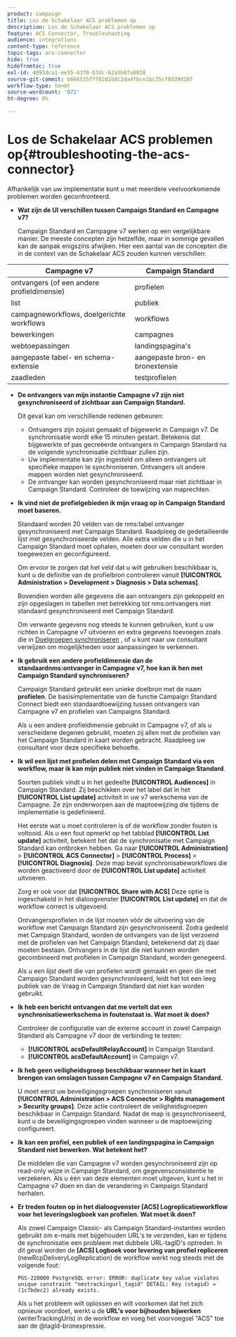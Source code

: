 ```yaml
---
product: campaign
title: Los de Schakelaar ACS problemen op
description: Los de Schakelaar ACS problemen op
feature: ACS Connector, Troubleshooting
audience: integrations
content-type: reference
topic-tags: acs-connector
hide: true
hidefromtoc: true
exl-id: 4693dca1-ee55-43f0-b3dc-62a5b67a8058
source-git-commit: b666535f7f82d1b8c2da4fbce1bc25cf8d39d187
workflow-type: tm+mt
source-wordcount: '872'
ht-degree: 0%

---
```


# Los de Schakelaar ACS problemen op{#troubleshooting-the-acs-connector}



Afhankelijk van uw implementatie kunt u met meerdere veelvoorkomende problemen worden geconfronteerd.

* **Wat zijn de UI verschillen tussen Campaign Standard en Campagne v7?**

  Campaign Standard en Campagne v7 werken op een vergelijkbare manier. De meeste concepten zijn hetzelfde, maar in sommige gevallen kan de aanpak enigszins afwijken. Hier een aantal van de concepten die in de context van de Schakelaar ACS zouden kunnen verschillen:

<table> 
 <thead> 
  <tr> 
   <th> Campagne v7<br /> </th> 
   <th> Campaign Standard<br /> </th> 
  </tr> 
 </thead> 
 <tbody> 
  <tr> 
   <td> ontvangers (of een andere profieldimensie)<br /> </td> 
   <td> profielen<br /> </td> 
  </tr> 
  <tr> 
   <td> list<br /> </td> 
   <td> publiek<br /> </td> 
  </tr> 
  <tr> 
   <td> campagneworkflows, doelgerichte workflows<br /> </td> 
   <td> workflows<br /> </td> 
  </tr> 
  <tr> 
   <td> bewerkingen<br /> </td> 
   <td> campagnes<br /> </td> 
  </tr> 
  <tr> 
   <td> webtoepassingen<br /> </td> 
   <td> landingspagina's<br /> </td> 
  </tr> 
  <tr> 
   <td> aangepaste tabel- en schema-extensie<br /> </td> 
   <td> aangepaste bron- en bronextensie<br /> </td> 
  </tr> 
  <tr> 
   <td> zaadleden<br /> </td> 
   <td> testprofielen<br /> </td> 
  </tr> 
 </tbody> 
</table>

* **De ontvangers van mijn instantie Campagne v7 zijn niet gesynchroniseerd of zichtbaar aan Campaign Standard.**

  Dit geval kan om verschillende redenen gebeuren:

   * Ontvangers zijn zojuist gemaakt of bijgewerkt in Campaign v7. De synchronisatie wordt elke 15 minuten gestart. Betekenis dat bijgewerkte of pas gecreëerde ontvangers in Campaign Standard na de volgende synchronisatie zichtbaar zullen zijn.
   * Uw implementatie kan zijn ingesteld om alleen ontvangers uit specifieke mappen te synchroniseren. Ontvangers uit andere mappen worden niet gesynchroniseerd.
   * De ontvanger kan worden gesynchroniseerd maar niet zichtbaar in Campaign Standard. Controleer de toewijzing van maprechten.

* **Ik vind niet de profielgebieden ik mijn vraag op in Campaign Standard moet baseren.**

  Standaard worden 20 velden van de nms:tabel ontvanger gesynchroniseerd met Campaign Standard. Raadpleeg de gedetailleerde lijst met gesynchroniseerde velden. Alle extra velden die u in het Campaign Standard moet ophalen, moeten door uw consultant worden toegewezen en geconfigureerd.

  Om ervoor te zorgen dat het veld dat u wilt gebruiken beschikbaar is, kunt u de definitie van de profielbron controleren vanuit **[!UICONTROL Administration > Development > Diagnosis > Data schemas]**.

  Bovendien worden alle gegevens die aan ontvangers zijn gekoppeld en zijn opgeslagen in tabellen met betrekking tot nms:ontvangers niet standaard gesynchroniseerd met Campaign Standard.

  Om verwante gegevens nog steeds te kunnen gebruiken, kunt u uw richten in Campagne v7 uitvoeren en extra gegevens toevoegen zoals die in [Doelgroepen synchroniseren](../../integrations/using/synchronizing-audiences.md) , of u kunt naar uw consultant verwijzen om mogelijkheden voor aanpassingen te verkennen.

* **Ik gebruik een andere profieldimensie dan de standaardnms:ontvanger in Campagne v7, hoe kan ik hen met Campaign Standard synchroniseren?**

  Campaign Standard gebruikt een unieke doelbron met de naam **profielen**. De basisimplementatie van de functie Campaign Standard Connect biedt een standaardtoewijzing tussen ontvangers van Campagne v7 en profielen van Campaigns Standard.

  Als u een andere profieldimensie gebruikt in Campagne v7, of als u verscheidene degenen gebruikt, moeten zij allen met de profielen van het Campaign Standard in kaart worden gebracht. Raadpleeg uw consultant voor deze specifieke behoefte.

* **Ik wil een lijst met profielen delen met Campaign Standard via een workflow, maar ik kan mijn publiek niet vinden in Campaign Standard**.

  Soorten publiek vindt u in het gedeelte **[!UICONTROL Audiences]** in Campaign Standard. Zij beschikken over het label dat in het **[!UICONTROL List update]** activiteit in uw v7 werkschema van de Campagne. Ze zijn onderworpen aan de maptoewijzing die tijdens de implementatie is gedefinieerd.

  Het eerste wat u moet controleren is of de workflow zonder fouten is voltooid. Als u een fout opmerkt op het tabblad **[!UICONTROL List update]** activiteit, betekent het dat de synchronisatie met Campaign Standard kan ontbroken hebben. Ga naar **[!UICONTROL Administration]** > **[!UICONTROL ACS Connector]** > **[!UICONTROL Process]** > **[!UICONTROL Diagnosis]**. Deze map bevat synchronisatieworkflows die worden geactiveerd door de **[!UICONTROL List update]** activiteit uitvoeren.

  Zorg er ook voor dat **[!UICONTROL Share with ACS]** Deze optie is ingeschakeld in het dialoogvenster **[!UICONTROL List update]** en dat de workflow correct is uitgevoerd.

  Ontvangersprofielen in de lijst moeten vóór de uitvoering van de workflow met Campaign Standard zijn gesynchroniseerd. Zodra gedeeld met Campaign Standard, worden de ontvangers van de lijst verzoend met de profielen van het Campaign Standard, betekenend dat zij daar moeten bestaan. Ontvangers in de lijst die niet kunnen worden gecombineerd met profielen in Campaign Standard, worden genegeerd.

  Als u een lijst deelt die van profielen wordt gemaakt en geen die met Campaign Standard worden gesynchroniseerd, leidt het tot een leeg publiek van de Vraag in Campaign Standard dat niet kan worden gebruikt.

* **Ik heb een bericht ontvangen dat me vertelt dat een synchronisatiewerkschema in foutenstaat is. Wat moet ik doen?**

  Controleer de configuratie van de externe account in zowel Campaign Standard als Campagne v7 door de verbinding te testen:

   * **[!UICONTROL acsDefaultRelayAccount]** in Campaign Standard.
   * **[!UICONTROL acsDefaultAccount]** in Campaign v7.

* **Ik heb geen veiligheidsgroep beschikbaar wanneer het in kaart brengen van omslagen tussen Campagne v7 en Campaign Standard.**

  U moet eerst uw beveiligingsgroepen synchroniseren vanuit **[!UICONTROL Administration > ACS Connector > Rights management > Security groups]**. Deze actie controleert de veiligheidsgroepen beschikbaar in Campaign Standard. Nadat de map is gesynchroniseerd, kunt u de beveiligingsgroepen vinden wanneer u de maptoewijzing configureert.

* **Ik kan een profiel, een publiek of een landingspagina in Campaign Standard niet bewerken. Wat betekent het?**

  De middelen die van Campagne v7 worden gesynchroniseerd zijn op read-only wijze in Campaign Standard, om gegevensconsistentie te verzekeren. Als u één van deze elementen moet uitgeven, kunt u het in Campagne v7 doen en dan de verandering in Campaign Standard herhalen.

* **Er treden fouten op in het dialoogvenster [ACS] Logreplicatieworkflow voor het leveringslogboek van profielen. Wat moet ik doen?**

  Als zowel Campaign Classic- als Campaign Standard-instanties worden gebruikt om e-mails met bijgehouden URL&#39;s te verzenden, kan er tijdens de synchronisatie een probleem met dubbele URL-tagID&#39;s optreden. In dit geval worden de **[ACS] Logboek voor levering van profiel repliceren** (newRcpDeliveryLogReplication) de workflow werkt nog steeds met de volgende fout:

  ```PGS-220000 PostgreSQL error: ERROR: duplicate key value violates unique constraint "nmstrackingurl_tagid" DETAIL: Key (stagid) = (1c7bdec2) already exists.```

  Als u het probleem wilt oplossen en wilt voorkomen dat het zich opnieuw voordoet, werkt u de **URL&#39;s voor bijhouden bijwerken** (writerTrackingUrls) in de workflow en voeg het voorvoegsel &quot;ACS&quot; toe aan de @tagId-bronexpressie.
